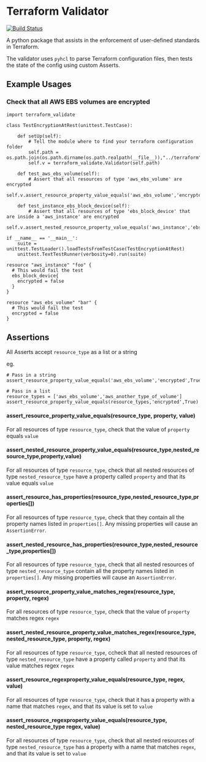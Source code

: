 # Terraform Validator

[![Build Status](https://travis-ci.org/elmundio87/terraform_validator.svg?branch=master)](https://travis-ci.org/elmundio87/terraform_validator)

A python package that assists in the enforcement of user-defined standards in Terraform.

The validator uses `pyhcl` to parse Terraform configuration files, then tests the state of the config using custom Asserts.

## Example Usages

### Check that all AWS EBS volumes are encrypted


```
import terraform_validate

class TestEncryptionAtRest(unittest.TestCase):

    def setUp(self):
        # Tell the module where to find your terraform configuration folder
        self.path = os.path.join(os.path.dirname(os.path.realpath(__file__)),"../terraform")
        self.v = terraform_validate.Validator(self.path)

    def test_aws_ebs_volume(self):
        # Assert that all resources of type 'aws_ebs_volume' are encrypted
        self.v.assert_resource_property_value_equals('aws_ebs_volume','encrypted',True)

    def test_instance_ebs_block_device(self):
        # Assert that all resources of type 'ebs_block_device' that are inside a 'aws_instance' are encrypted
        self.v.assert_nested_resource_property_value_equals('aws_instance','ebs_block_device','encrypted',True)

if __name__ == '__main__':
    suite = unittest.TestLoader().loadTestsFromTestCase(TestEncryptionAtRest)
    unittest.TextTestRunner(verbosity=0).run(suite)

```

```
resource "aws_instance" "foo" {
  # This would fail the test
  ebs_block_device{
    encrypted = false
  }
}

resource "aws_ebs_volume" "bar" {
  # This would fail the test
  encrypted = false
}
```

## Assertions

All Asserts accept `resource_type` as a list or a string

eg.

```
# Pass in a string
assert_resource_property_value_equals('aws_ebs_volume','encrypted',True)

# Pass in a list
resource_types = ['aws_ebs_volume','aws_another_type_of_volume']
assert_resource_property_value_equals(resource_types,'encrypted',True)
```

#### assert_resource_property_value_equals(resource_type, property, value)
For all resources of type `resource_type`, check that the value of `property` equals `value`

#### assert_nested_resource_property_value_equals(resource_type,nested_resource_type,property,value)
For all resources of type `resource_type`, check that all nested resources of type `nested_resource_type` have a property called `property` and that its value equals `value`

#### assert_resource_has_properties(resource_type,nested_resource_type,properties[])
For all resources of type `resource_type`, check that they contain all the property names listed in `properties[]`. Any missing properties will cause an `AssertionError`.

#### assert_nested_resource_has_properties(resource_type,nested_resource_type,properties[])
For all resources of type `resource_type`, check that all nested resources of type `nested_resource_type` contain all the property names listed in `properties[]`. Any missing properties will cause an `AssertionError`.

#### assert_resource_property_value_matches_regex(resource_type, property, regex)
For all resources of type `resource_type`, check that the value of `property` matches regex `regex`

#### assert_nested_resource_property_value_matches_regex(resource_type, nested_resource_type, property, regex)
For all resources of type `resource_type`, ccheck that all nested resources of type `nested_resource_type` have a property called `property` and that its value matches regex `regex`

#### assert_resource_regexproperty_value_equals(resource_type, regex, value)
For all resources of type `resource_type`, check that it has a property with a name that matches `regex`, and that its value is set to `value`

#### assert_resource_regexproperty_value_equals(resource_type, nested_resource_type regex, value)
For all resources of type `resource_type`, check that all nested resources of type `nested_resource_type` has a property with a name that matches `regex`, and that its value is set to `value`
